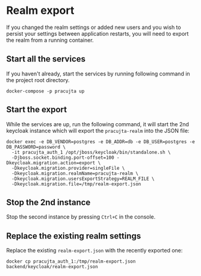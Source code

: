 # Realm export

If you changed the realm settings or added new users and you wish to persist your settings between application restarts, you will need to export the realm from a running container.

## Start all the services

If you haven't already, start the services by running following command in the project root directory.

```
docker-compose -p pracujta up
```

## Start the export

While the services are up, run the following command, it will start the 2nd keycloak instance which will export the `pracujta-realm` into the JSON file:
```
docker exec -e DB_VENDOR=postgres -e DB_ADDR=db -e DB_USER=postgres -e DB_PASSWORD=password \
  -it pracujta_auth_1 /opt/jboss/keycloak/bin/standalone.sh \
  -Djboss.socket.binding.port-offset=100 -Dkeycloak.migration.action=export \
  -Dkeycloak.migration.provider=singleFile \
  -Dkeycloak.migration.realmName=pracujta-realm \
  -Dkeycloak.migration.usersExportStrategy=REALM_FILE \
  -Dkeycloak.migration.file=/tmp/realm-export.json
```
## Stop the 2nd instance

Stop the second instance by pressing `Ctrl+C` in the console.

## Replace the existing realm settings

Replace the existing `realm-export.json` with the recently exported one:
```
docker cp pracujta_auth_1:/tmp/realm-export.json backend/keycloak/realm-export.json
```